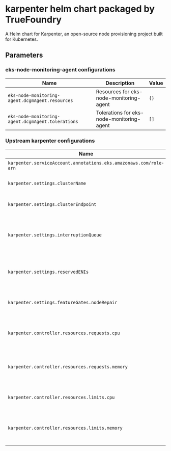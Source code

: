 # karpenter helm chart packaged by TrueFoundry
A Helm chart for Karpenter, an open-source node provisioning project built for Kubernetes.

## Parameters

### eks-node-monitoring-agent configurations

| Name                                              | Description                               | Value |
| ------------------------------------------------- | ----------------------------------------- | ----- |
| `eks-node-monitoring-agent.dcgmAgent.resources`   | Resources for eks-node-monitoring-agent   | `{}`  |
| `eks-node-monitoring-agent.dcgmAgent.tolerations` | Tolerations for eks-node-monitoring-agent | `[]`  |

### Upstream karpenter configurations

| Name                                                              | Description                                       | Value          |
| ----------------------------------------------------------------- | ------------------------------------------------- | -------------- |
| `karpenter.serviceAccount.annotations.eks.amazonaws.com/role-arn` | Karpenter role ARN                                | `""`           |
| `karpenter.settings.clusterName`                                  | Name of the EKS cluster                           | `cluster-name` |
| `karpenter.settings.clusterEndpoint`                              | Endpoint URL of the EKS cluster                   | `""`           |
| `karpenter.settings.interruptionQueue`                            | Name of the interruption queue for spot instances | `""`           |
| `karpenter.settings.reservedENIs`                                 | reserved ENIs for the custom networking CNI setup | `0`            |
| `karpenter.settings.featureGates.nodeRepair`                      | Enable node repair feature gate                   | `true`         |
| `karpenter.controller.resources.requests.cpu`                     | CPU requests for karpenter container              | `0.5`          |
| `karpenter.controller.resources.requests.memory`                  | Memory requests for karpenter container           | `2000Mi`       |
| `karpenter.controller.resources.limits.cpu`                       | CPU limits for karpenter container                | `1`            |
| `karpenter.controller.resources.limits.memory`                    | Memory requests for karpenter container           | `4000Mi`       |
